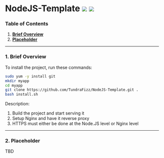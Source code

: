 # NodeJS-Template ![](https://img.shields.io/badge/Node.JS-6.9.1-3572A5.svg?style=plastic) ![](https://img.shields.io/badge/Status-In%20Development-EE7600.svg?style=plastic)

### **Table of Contents**
1. [**Brief Overview**](#1-brief-overview)
2. [**Placeholder**](#2-placeholder)

---
### **1. Brief Overview**

To install the project, run these commands:

```bash
sudo yum -y install git
mkdir myapp
cd myapp
git clone https://github.com/TundraFizz/NodeJS-Template.git .
bash install.sh
```

Description:

1. Build the project and start serving it
2. Setup Nginx and have it reverse proxy
3. HTTPS must either be done at the Node.JS level or Nginx level

---
### **2. Placeholder**

TBD
